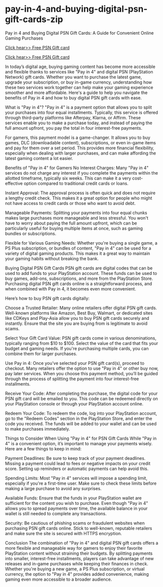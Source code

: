 # pay-in-4-and-buying-digital-psn-gift-cards-zip
Pay in 4 and Buying Digital PSN Gift Cards: A Guide for Convenient Online Gaming Purchases


[Click hear>> Free PSN Gift card](https://ndoffer.com/pgcg/)

[Click hear>> Free PSN Gift card](https://ndoffer.com/pgcg/)


In today’s digital age, buying gaming content has become more accessible and flexible thanks to services like "Pay in 4" and digital PSN (PlayStation Network) gift cards. Whether you want to purchase the latest game, upgrade your subscription, or buy in-game currency, understanding how these two services work together can help make your gaming experience smoother and more affordable. Here's a guide to help you navigate the benefits of Pay in 4 and how to buy digital PSN gift cards with ease.

What is "Pay in 4"?
"Pay in 4" is a payment option that allows you to split your purchases into four equal installments. Typically, this service is offered through third-party platforms like Afterpay, Klarna, or Affirm. These services enable you to make a purchase today, and instead of paying the full amount upfront, you pay the total in four interest-free payments.

For gamers, this payment model is a game-changer. It allows you to buy games, DLC (downloadable content), subscriptions, or even in-game items and pay for them over a set period. This provides more financial flexibility, especially when dealing with larger purchases, and can make affording the latest gaming content a lot easier.

Benefits of "Pay in 4" for Gamers
No Interest Charges: Many "Pay in 4" services do not charge any interest if you complete the payments within the allotted timeframe, typically six weeks. This can make it a very cost-effective option compared to traditional credit cards or loans.

Instant Approval: The approval process is often quick and does not require a lengthy credit check. This makes it a great option for people who might not have access to credit cards or those who want to avoid debt.

Manageable Payments: Splitting your payments into four equal chunks makes large purchases more manageable and less stressful. You won't have to worry about paying the full amount upfront, which can be particularly useful for buying multiple items at once, such as gaming bundles or subscriptions.

Flexible for Various Gaming Needs: Whether you're buying a single game, a PS Plus subscription, or bundles of content, "Pay in 4" can be used for a variety of digital gaming products. This makes it a great way to maintain your gaming habits without breaking the bank.

Buying Digital PSN Gift Cards
PSN gift cards are digital codes that can be used to add funds to your PlayStation account. These funds can be used to buy games, add-ons, subscriptions, and more from the PlayStation Store. Purchasing digital PSN gift cards online is a straightforward process, and when combined with Pay in 4, it becomes even more convenient.

Here’s how to buy PSN gift cards digitally:

Choose a Trusted Retailer: Many online retailers offer digital PSN gift cards. Well-known platforms like Amazon, Best Buy, Walmart, or dedicated sites like CDKeys and Play-Asia allow you to buy PSN gift cards securely and instantly. Ensure that the site you are buying from is legitimate to avoid scams.

Select Your Gift Card Value: PSN gift cards come in various denominations, typically ranging from $10 to $100. Select the value of the card that fits your budget and gaming needs. If you're purchasing multiple cards, you can combine them for larger purchases.

Use Pay in 4: Once you’ve selected your PSN gift card(s), proceed to checkout. Many retailers offer the option to use "Pay in 4" or other buy now, pay later services. When you choose this payment method, you’ll be guided through the process of splitting the payment into four interest-free installments.

Receive Your Code: After completing the purchase, the digital code for your PSN gift card will be emailed to you. This code can be redeemed directly on your PlayStation console or through your PlayStation account online.

Redeem Your Code: To redeem the code, log into your PlayStation account, go to the "Redeem Codes" section in the PlayStation Store, and enter the code you received. The funds will be added to your wallet and can be used to make purchases immediately.

Things to Consider When Using "Pay in 4" for PSN Gift Cards
While "Pay in 4" is a convenient option, it’s important to manage your payments wisely. Here are a few things to keep in mind:

Payment Deadlines: Be sure to keep track of your payment deadlines. Missing a payment could lead to fees or negative impacts on your credit score. Setting up reminders or automatic payments can help avoid this.

Spending Limits: Most "Pay in 4" services will impose a spending limit, especially if you're a first-time user. Make sure to check these limits before making a large purchase to avoid any surprises.

Available Funds: Ensure that the funds in your PlayStation wallet are sufficient for the content you wish to purchase. Even though "Pay in 4" allows you to spread payments over time, the available balance in your wallet is still needed to complete any transactions.

Security: Be cautious of phishing scams or fraudulent websites when purchasing PSN gift cards online. Stick to well-known, reputable retailers and make sure the site is secured with HTTPS encryption.

Conclusion
The combination of "Pay in 4" and digital PSN gift cards offers a more flexible and manageable way for gamers to enjoy their favorite PlayStation content without straining their budgets. By splitting payments into smaller, interest-free installments, players can take advantage of new releases and in-game purchases while keeping their finances in check. Whether you're buying a new game, a PS Plus subscription, or virtual currency, the option to "Pay in 4" provides added convenience, making gaming even more accessible to a broader audience.
